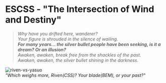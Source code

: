 # ESCSS - "The Intersection of Wind and Destiny"
>*Why have you drifted here, wanderer?*  
*Your figure is shrouded in the silence of wailing.*  
***For many years... the silver bullet people have been seeking, is it a dream? Or an illusion?***  
*Awaken, awaken, break free from the shackles of the past.*  
*Awaken, awaken, the silver bullet shining in the darkness.*  

![riven-vs-yasuo](./img/riven-vs-yasuo.png)  
*"Which weighs more, Riven(CSS)? Your blade(BEM), or your past?"*
